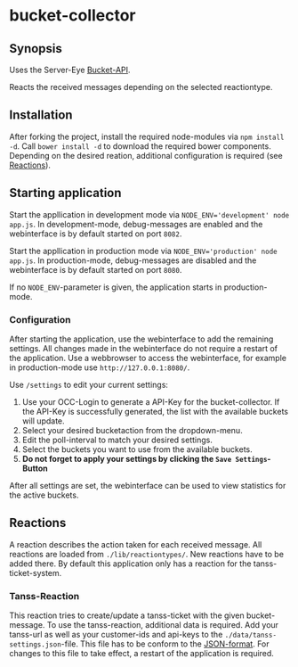 # bucket-collector

## Synopsis

Uses the Server-Eye [Bucket-API](https://api.server-eye.de/docs/1/#/customer/get_bucket_empty).

Reacts the received messages depending on the selected reactiontype.

## Installation

After forking the project, install the required node-modules via `npm install -d`.
Call `bower install -d` to download the required bower components.
Depending on the desired reation, additional configuration is required (see [Reactions](#Reactions)).

## Starting application

Start the appllication in development mode via `NODE_ENV='development' node app.js`.
In development-mode, debug-messages are enabled and the webinterface is by default started on port `8082`.

Start the appllication in production mode via `NODE_ENV='production' node app.js`.
In production-mode, debug-messages are disabled and the webinterface is by default started on port `8080`.

If no `NODE_ENV`-parameter is given, the application starts in production-mode.

### Configuration

After starting the application, use the webinterface to add the remaining settings. All changes made in the webinterface do not require a restart of the application.
Use a webbrowser to access the webinterface, for example in production-mode use `http://127.0.0.1:8080/`.

Use `/settings` to edit your current settings:

1. Use your OCC-Login to generate a API-Key for the bucket-collector. If the API-Key is successfully generated, the list with the available buckets will update.
2. Select your desired bucketaction from the dropdown-menu.
3. Edit the poll-interval to match your desired settings.
4. Select the buckets you want to use from the available buckets.
5. **Do not forget to apply your settings by clicking the `Save Settings`-Button**

After all settings are set, the webinterface can be used to view statistics for the active buckets.

## Reactions

A reaction describes the action taken for each received message.
All reactions are loaded from `./lib/reactiontypes/`. New reactions have to be added there.
By default this application only has a reaction for the tanss-ticket-system.

### Tanss-Reaction

This reaction tries to create/update a tanss-ticket with the given bucket-message.
To use the tanss-reaction, additional data is required.
Add your tanss-url as well as your customer-ids and api-keys to the `./data/tanss-settings.json`-file.
This file has to be conform to the [JSON-format](http://json.org/).
For changes to this file to take effect, a restart of the application is required.
